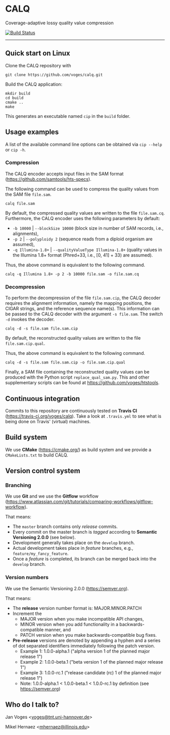 # CALQ

Coverage-adaptive lossy quality value compression

[![Build Status](https://travis-ci.org/voges/calq.svg?branch=master)](https://travis-ci.org/voges/calq)

---

## Quick start on Linux

Clone the CALQ repository with

    git clone https://github.com/voges/calq.git

Build the CALQ application:

    mkdir build
    cd build
    cmake ..
    make

This generates an executable named ``cip`` in the ``build`` folder.

## Usage examples

A list of the available command line options can be obtained via ``cip --help`` or ``cip -h``.

### Compression

The CALQ encoder accepts input files in the SAM format (https://github.com/samtools/hts-specs).

The following command can be used to compress the quality values from the SAM file ``file.sam``.

    calq file.sam

By default, the compressed quality values are written to the file ``file.sam.cq``. Furthermore, the CALQ encoder uses the following parameters by default:

* ``-b 10000`` | ``--blockSize 10000`` (block size in number of SAM records, i.e., alignments),
* ``-p 2`` | ``--polyploidy 2`` (sequence reads from a diploid organism are assumed),
* ``-q Illumina-1.8+`` | ``--qualityValueType Illumina-1.8+`` (quality values in the Illumina 1.8+ format (Phred+33, i.e., [0, 41] + 33) are assumed).

Thus, the above command is equivalent to the following command.

    calq -q Illumina 1.8+ -p 2 -b 10000 file.sam -o file.sam.cq

### Decompression

To perform the decompression of the file ``file.sam.cip``, the CALQ decoder requires the alignment information, namely the mapping positions, the CIGAR strings, and the reference sequence name(s). This information can be passed to the CALQ decoder with the argument ``-s file.sam``. The switch ``-d`` invokes the decoder.

    calq -d -s file.sam file.sam.cip

By default, the reconstructed quality values are written to the file ``file.sam.cip.qual``.

Thus, the above command is equivalent to the following command.

    calq -d -s file.sam file.sam.cip -o file.sam.cip.qual

Finally, a SAM file containing the reconstructed quality values can be produced with the Python script ``replace_qual_sam.py``. This and other supplementary scripts can be found at https://github.com/voges/htstools.

## Continuous integration

Commits to this repository are continuously tested on **Travis CI** (https://travis-ci.org/voges/calq). Take a look at ``.travis.yml`` to see what is being done on Travis' (virtual) machines.

## Build system

We use **CMake** (https://cmake.org/) as build system and we provide a ``CMakeLists.txt`` to build CALQ.

## Version control system

### Branching

We use **Git** and we use the **Gitflow** workflow (https://www.atlassian.com/git/tutorials/comparing-workflows/gitflow-workflow).

That means:

* The ``master`` branch contains only *release* commits.
* Every commit on the master branch is *tagged* according to **Semantic Versioning 2.0.0** (see below).
* Development generally takes place on the ``develop`` branch.
* Actual development takes place in *feature* branches, e.g., ``feature/my_fancy_feature``.
* Once a *feature* is completed, its branch can be merged back into the ``develop`` branch.

### Version numbers

We use the Semantic Versioning 2.0.0 (https://semver.org).

That means:

* The **release** version number format is: MAJOR.MINOR.PATCH
* Increment the
  * MAJOR version when you make incompatible API changes,
  * MINOR version when you add functionality in a backwards-compatible manner, and
  * PATCH version when you make backwards-compatible bug fixes.
* **Pre-release** versions are denoted by appending a hyphen and a series of dot separated identifiers immediately following the patch version.
  * Example 1: 1.0.0-alpha.1 ("alpha version 1 of the planned major release 1")
  * Example 2: 1.0.0-beta.1 ("beta version 1 of the planned major release 1")
  * Example 3: 1.0.0-rc.1 ("release candidate (rc) 1 of the planned major release 1")
  * Note: 1.0.0-alpha.1 < 1.0.0-beta.1 < 1.0.0-rc.1 by definition (see https://semver.org)

## Who do I talk to?

Jan Voges <[voges@tnt.uni-hannover.de](mailto:voges@tnt.uni-hannover.de)>

Mikel Hernaez <[mhernaez@illinois.edu](mailto:mhernaez@illinois.edu)>
